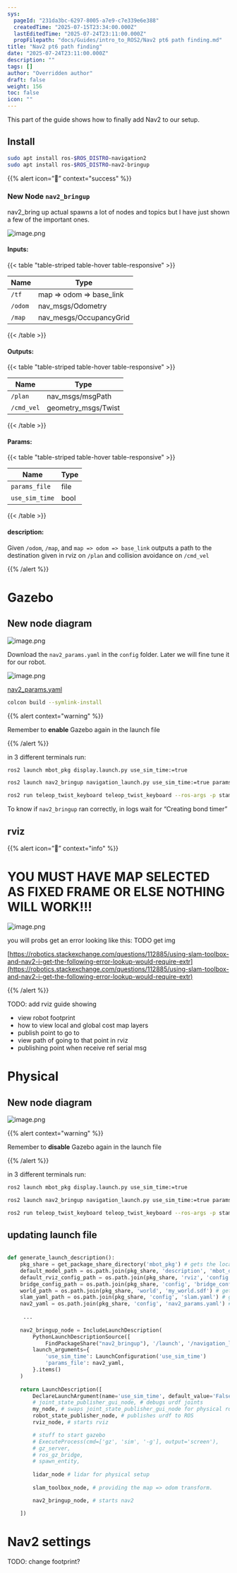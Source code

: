 ```yaml
---
sys:
  pageId: "231da3bc-6297-8005-a7e9-c7e339e6e388"
  createdTime: "2025-07-15T23:34:00.000Z"
  lastEditedTime: "2025-07-24T23:11:00.000Z"
  propFilepath: "docs/Guides/intro_to_ROS2/Nav2 pt6 path finding.md"
title: "Nav2 pt6 path finding"
date: "2025-07-24T23:11:00.000Z"
description: ""
tags: []
author: "Overridden author"
draft: false
weight: 156
toc: false
icon: ""
---
```


This part of the guide shows how to finally add Nav2 to our setup.

## Install

```bash
sudo apt install ros-$ROS_DISTRO-navigation2
sudo apt install ros-$ROS_DISTRO-nav2-bringup
```

{{% alert icon=”👾” context="success" %}}

### **New Node** **`nav2_bringup`**

nav2_bring up actual spawns a lot of nodes and topics but I have just shown a few of the important ones.

![image.png](https://prod-files-secure.s3.us-west-2.amazonaws.com/d518164a-d88e-44d1-a4ee-3adb3bd8bce0/fe31b41f-2d45-47d5-b916-dc99c4a7348d/image.png?X-Amz-Algorithm=AWS4-HMAC-SHA256&X-Amz-Content-Sha256=UNSIGNED-PAYLOAD&X-Amz-Credential=ASIAZI2LB4664GGK3ZUA%2F20250726%2Fus-west-2%2Fs3%2Faws4_request&X-Amz-Date=20250726T071047Z&X-Amz-Expires=3600&X-Amz-Security-Token=IQoJb3JpZ2luX2VjEC4aCXVzLXdlc3QtMiJHMEUCIQC2CLuI8OytZ7whC%2B7%2FnSeHh2vukmJfefDT3jcZ30OmWgIgCkDopVif2XljiQ6I%2FrOMn2961JEBWTd8U2GN5EUl6Twq%2FwMIVxAAGgw2Mzc0MjMxODM4MDUiDJ6Xcn21UTv7N6ebNyrcA9pTmPQE066sVkAZ7XaD4V0aT3zj7tj2%2FYWN1F%2F11STkD5c%2Fli20ZuWHDvtaGXAFCZ077LSbAw7SnrzQsz36ezPnAxXORlqs0A4Bi74Bjl%2Bs%2FACL0DjmmmLAg0MyK7q3cNoPvP0OT0NSm%2BuODXQVRXvqTSpmi3eLlvBdWRmlDQGPRtrZqNSlTnEquyYF%2Bxz7zOfGfIfIB9BOAklmkwGXYPkXsZW6ylv4Je0cfE44EE35pqPywklcGc7n2%2BCZo9x8yOV%2BY4wETU%2BZdRWFo8HHgd7JYeTYU0n99jfYk856Y3oNpSCzZewKWOBlIkOfiE%2BvcNufWAhp9FjWJbQdg2ePspaQ6%2BfHHFrQ%2FhEQFJlrkUnaKMI8eizbuusTYq%2Fw8Wfhkw9xfLehntASyeYDEnYOOEBMDBqueWW0pqCqUfQQPpfq%2BEyrIpTTzoqYJaa4d3BcE72NxEHRCc6nCAsweOvfESS%2Ft3W468SFpQtSFPTKx9rr7jwrL4VQNHyFskKONNcK1F4sw2Im%2FUt351snCTOlBCp8tLFL41z31NPJuhgVFQj01g6AQNTZupIYZ0Ahk%2BVzh%2FGzsKS9fmTzk7mrpBGVvXa%2B7Ey65sFgeLhXS0QDPIZaQTFpnhK0imq7AU0BMI%2FikcQGOqUBFZX1MK%2Fdlnz%2B1azINoMSPORplCPobyNAV4DhrsmhvXBfBvNlLI56Zv1j7aprJUTa0Q5gbErTmF7RgLImgA8YT51Qrs5uTl4lc7XFDo6j0Z4W%2F3dZK%2F%2BaciqBe10HV%2BPBrppuVd3r0pB4OumAd1qdksUTMEHtUInRFNDXV%2Fpzr8%2BVi%2BjR5mUPJUHkTMHApHolaW%2FTbCfs2K3oSZliJDPz2wYCtI0v&X-Amz-Signature=c5cfeef4f3b3fdef2012ed1f6c9a055c0cb6d368804a32af788c16610b44a371&X-Amz-SignedHeaders=host&x-amz-checksum-mode=ENABLED&x-id=GetObject)

#### Inputs:

{{< table "table-striped table-hover table-responsive" >}}

| **Name** | **Type**                |
| -------- | ----------------------- |
| `/tf`    | map ⇒ odom ⇒ base_link  |
| `/odom`  | nav_msgs/Odometry       |
| `/map`   | nav_mesgs/OccupancyGrid |

{{< /table >}}

#### Outputs:

{{< table "table-striped table-hover table-responsive" >}}

| **Name**   | **Type**            |
| ---------- | ------------------- |
| `/plan`    | nav_msgs/msgPath    |
| `/cmd_vel` | geometry_msgs/Twist |

{{< /table >}}

#### Params:

{{< table "table-striped table-hover table-responsive" >}}

| **Name**       | **Type** |
| -------------- | -------- |
| `params_file`  | file     |
| `use_sim_time` | bool     |

{{< /table >}}

#### description:

Given `/odom`, `/map`, and `map => odom => base_link` outputs a path to the destination given in rviz on `/plan` and collision avoidance on `/cmd_vel` 

{{% /alert %}}

# Gazebo

## New node diagram

![image.png](https://prod-files-secure.s3.us-west-2.amazonaws.com/d518164a-d88e-44d1-a4ee-3adb3bd8bce0/792a082a-9e00-489b-82c8-afcb04db1f2c/image.png?X-Amz-Algorithm=AWS4-HMAC-SHA256&X-Amz-Content-Sha256=UNSIGNED-PAYLOAD&X-Amz-Credential=ASIAZI2LB4664GGK3ZUA%2F20250726%2Fus-west-2%2Fs3%2Faws4_request&X-Amz-Date=20250726T071047Z&X-Amz-Expires=3600&X-Amz-Security-Token=IQoJb3JpZ2luX2VjEC4aCXVzLXdlc3QtMiJHMEUCIQC2CLuI8OytZ7whC%2B7%2FnSeHh2vukmJfefDT3jcZ30OmWgIgCkDopVif2XljiQ6I%2FrOMn2961JEBWTd8U2GN5EUl6Twq%2FwMIVxAAGgw2Mzc0MjMxODM4MDUiDJ6Xcn21UTv7N6ebNyrcA9pTmPQE066sVkAZ7XaD4V0aT3zj7tj2%2FYWN1F%2F11STkD5c%2Fli20ZuWHDvtaGXAFCZ077LSbAw7SnrzQsz36ezPnAxXORlqs0A4Bi74Bjl%2Bs%2FACL0DjmmmLAg0MyK7q3cNoPvP0OT0NSm%2BuODXQVRXvqTSpmi3eLlvBdWRmlDQGPRtrZqNSlTnEquyYF%2Bxz7zOfGfIfIB9BOAklmkwGXYPkXsZW6ylv4Je0cfE44EE35pqPywklcGc7n2%2BCZo9x8yOV%2BY4wETU%2BZdRWFo8HHgd7JYeTYU0n99jfYk856Y3oNpSCzZewKWOBlIkOfiE%2BvcNufWAhp9FjWJbQdg2ePspaQ6%2BfHHFrQ%2FhEQFJlrkUnaKMI8eizbuusTYq%2Fw8Wfhkw9xfLehntASyeYDEnYOOEBMDBqueWW0pqCqUfQQPpfq%2BEyrIpTTzoqYJaa4d3BcE72NxEHRCc6nCAsweOvfESS%2Ft3W468SFpQtSFPTKx9rr7jwrL4VQNHyFskKONNcK1F4sw2Im%2FUt351snCTOlBCp8tLFL41z31NPJuhgVFQj01g6AQNTZupIYZ0Ahk%2BVzh%2FGzsKS9fmTzk7mrpBGVvXa%2B7Ey65sFgeLhXS0QDPIZaQTFpnhK0imq7AU0BMI%2FikcQGOqUBFZX1MK%2Fdlnz%2B1azINoMSPORplCPobyNAV4DhrsmhvXBfBvNlLI56Zv1j7aprJUTa0Q5gbErTmF7RgLImgA8YT51Qrs5uTl4lc7XFDo6j0Z4W%2F3dZK%2F%2BaciqBe10HV%2BPBrppuVd3r0pB4OumAd1qdksUTMEHtUInRFNDXV%2Fpzr8%2BVi%2BjR5mUPJUHkTMHApHolaW%2FTbCfs2K3oSZliJDPz2wYCtI0v&X-Amz-Signature=f466e5f80e3084cd1ae391a8e65fdbe9f20d03c696faae32359c1c25af607e35&X-Amz-SignedHeaders=host&x-amz-checksum-mode=ENABLED&x-id=GetObject)

Download the `nav2_params.yaml` in the `config` folder. Later we will fine tune it for our robot.

![image.png](https://prod-files-secure.s3.us-west-2.amazonaws.com/d518164a-d88e-44d1-a4ee-3adb3bd8bce0/4107af26-de3f-41ea-93ba-8217853e792b/image.png?X-Amz-Algorithm=AWS4-HMAC-SHA256&X-Amz-Content-Sha256=UNSIGNED-PAYLOAD&X-Amz-Credential=ASIAZI2LB4664GGK3ZUA%2F20250726%2Fus-west-2%2Fs3%2Faws4_request&X-Amz-Date=20250726T071047Z&X-Amz-Expires=3600&X-Amz-Security-Token=IQoJb3JpZ2luX2VjEC4aCXVzLXdlc3QtMiJHMEUCIQC2CLuI8OytZ7whC%2B7%2FnSeHh2vukmJfefDT3jcZ30OmWgIgCkDopVif2XljiQ6I%2FrOMn2961JEBWTd8U2GN5EUl6Twq%2FwMIVxAAGgw2Mzc0MjMxODM4MDUiDJ6Xcn21UTv7N6ebNyrcA9pTmPQE066sVkAZ7XaD4V0aT3zj7tj2%2FYWN1F%2F11STkD5c%2Fli20ZuWHDvtaGXAFCZ077LSbAw7SnrzQsz36ezPnAxXORlqs0A4Bi74Bjl%2Bs%2FACL0DjmmmLAg0MyK7q3cNoPvP0OT0NSm%2BuODXQVRXvqTSpmi3eLlvBdWRmlDQGPRtrZqNSlTnEquyYF%2Bxz7zOfGfIfIB9BOAklmkwGXYPkXsZW6ylv4Je0cfE44EE35pqPywklcGc7n2%2BCZo9x8yOV%2BY4wETU%2BZdRWFo8HHgd7JYeTYU0n99jfYk856Y3oNpSCzZewKWOBlIkOfiE%2BvcNufWAhp9FjWJbQdg2ePspaQ6%2BfHHFrQ%2FhEQFJlrkUnaKMI8eizbuusTYq%2Fw8Wfhkw9xfLehntASyeYDEnYOOEBMDBqueWW0pqCqUfQQPpfq%2BEyrIpTTzoqYJaa4d3BcE72NxEHRCc6nCAsweOvfESS%2Ft3W468SFpQtSFPTKx9rr7jwrL4VQNHyFskKONNcK1F4sw2Im%2FUt351snCTOlBCp8tLFL41z31NPJuhgVFQj01g6AQNTZupIYZ0Ahk%2BVzh%2FGzsKS9fmTzk7mrpBGVvXa%2B7Ey65sFgeLhXS0QDPIZaQTFpnhK0imq7AU0BMI%2FikcQGOqUBFZX1MK%2Fdlnz%2B1azINoMSPORplCPobyNAV4DhrsmhvXBfBvNlLI56Zv1j7aprJUTa0Q5gbErTmF7RgLImgA8YT51Qrs5uTl4lc7XFDo6j0Z4W%2F3dZK%2F%2BaciqBe10HV%2BPBrppuVd3r0pB4OumAd1qdksUTMEHtUInRFNDXV%2Fpzr8%2BVi%2BjR5mUPJUHkTMHApHolaW%2FTbCfs2K3oSZliJDPz2wYCtI0v&X-Amz-Signature=0f9e6388ac728b728493de9b62cfaf3ab83277907a4605005b478c5ab38ee7d6&X-Amz-SignedHeaders=host&x-amz-checksum-mode=ENABLED&x-id=GetObject)

[nav2_params.yaml](https://prod-files-secure.s3.us-west-2.amazonaws.com/d518164a-d88e-44d1-a4ee-3adb3bd8bce0/b317f6d3-3412-4778-ba5e-0ade18bdd69e/nav2_params.yaml?X-Amz-Algorithm=AWS4-HMAC-SHA256&X-Amz-Content-Sha256=UNSIGNED-PAYLOAD&X-Amz-Credential=ASIAZI2LB4664GGK3ZUA%2F20250726%2Fus-west-2%2Fs3%2Faws4_request&X-Amz-Date=20250726T071047Z&X-Amz-Expires=3600&X-Amz-Security-Token=IQoJb3JpZ2luX2VjEC4aCXVzLXdlc3QtMiJHMEUCIQC2CLuI8OytZ7whC%2B7%2FnSeHh2vukmJfefDT3jcZ30OmWgIgCkDopVif2XljiQ6I%2FrOMn2961JEBWTd8U2GN5EUl6Twq%2FwMIVxAAGgw2Mzc0MjMxODM4MDUiDJ6Xcn21UTv7N6ebNyrcA9pTmPQE066sVkAZ7XaD4V0aT3zj7tj2%2FYWN1F%2F11STkD5c%2Fli20ZuWHDvtaGXAFCZ077LSbAw7SnrzQsz36ezPnAxXORlqs0A4Bi74Bjl%2Bs%2FACL0DjmmmLAg0MyK7q3cNoPvP0OT0NSm%2BuODXQVRXvqTSpmi3eLlvBdWRmlDQGPRtrZqNSlTnEquyYF%2Bxz7zOfGfIfIB9BOAklmkwGXYPkXsZW6ylv4Je0cfE44EE35pqPywklcGc7n2%2BCZo9x8yOV%2BY4wETU%2BZdRWFo8HHgd7JYeTYU0n99jfYk856Y3oNpSCzZewKWOBlIkOfiE%2BvcNufWAhp9FjWJbQdg2ePspaQ6%2BfHHFrQ%2FhEQFJlrkUnaKMI8eizbuusTYq%2Fw8Wfhkw9xfLehntASyeYDEnYOOEBMDBqueWW0pqCqUfQQPpfq%2BEyrIpTTzoqYJaa4d3BcE72NxEHRCc6nCAsweOvfESS%2Ft3W468SFpQtSFPTKx9rr7jwrL4VQNHyFskKONNcK1F4sw2Im%2FUt351snCTOlBCp8tLFL41z31NPJuhgVFQj01g6AQNTZupIYZ0Ahk%2BVzh%2FGzsKS9fmTzk7mrpBGVvXa%2B7Ey65sFgeLhXS0QDPIZaQTFpnhK0imq7AU0BMI%2FikcQGOqUBFZX1MK%2Fdlnz%2B1azINoMSPORplCPobyNAV4DhrsmhvXBfBvNlLI56Zv1j7aprJUTa0Q5gbErTmF7RgLImgA8YT51Qrs5uTl4lc7XFDo6j0Z4W%2F3dZK%2F%2BaciqBe10HV%2BPBrppuVd3r0pB4OumAd1qdksUTMEHtUInRFNDXV%2Fpzr8%2BVi%2BjR5mUPJUHkTMHApHolaW%2FTbCfs2K3oSZliJDPz2wYCtI0v&X-Amz-Signature=bb868b5e16497dad9e7d225c0b3abf88e46023a1b2e2bb0e8c354c287d326130&X-Amz-SignedHeaders=host&x-amz-checksum-mode=ENABLED&x-id=GetObject)

```bash
colcon build --symlink-install
```

{{% alert context="warning" %}}

Remember to **enable** Gazebo again in the launch file

{{% /alert %}}

in 3 different terminals run:

```bash
ros2 launch mbot_pkg display.launch.py use_sim_time:=true
```

```bash
ros2 launch nav2_bringup navigation_launch.py use_sim_time:=true params_file:=**path/to/nav2_params.yaml**
```

```bash
ros2 run teleop_twist_keyboard teleop_twist_keyboard --ros-args -p stamped:=true
```

To know if `nav2_bringup` ran correctly, in logs wait for “Creating bond timer”

## rviz

{{% alert icon=”👾” context="info" %}}

# YOU MUST HAVE MAP SELECTED AS FIXED FRAME OR ELSE NOTHING WILL WORK!!!

![image.png](https://prod-files-secure.s3.us-west-2.amazonaws.com/d518164a-d88e-44d1-a4ee-3adb3bd8bce0/3c6e36d5-28f2-404b-9f24-f2b58ea1f02b/image.png?X-Amz-Algorithm=AWS4-HMAC-SHA256&X-Amz-Content-Sha256=UNSIGNED-PAYLOAD&X-Amz-Credential=ASIAZI2LB4664GGK3ZUA%2F20250726%2Fus-west-2%2Fs3%2Faws4_request&X-Amz-Date=20250726T071047Z&X-Amz-Expires=3600&X-Amz-Security-Token=IQoJb3JpZ2luX2VjEC4aCXVzLXdlc3QtMiJHMEUCIQC2CLuI8OytZ7whC%2B7%2FnSeHh2vukmJfefDT3jcZ30OmWgIgCkDopVif2XljiQ6I%2FrOMn2961JEBWTd8U2GN5EUl6Twq%2FwMIVxAAGgw2Mzc0MjMxODM4MDUiDJ6Xcn21UTv7N6ebNyrcA9pTmPQE066sVkAZ7XaD4V0aT3zj7tj2%2FYWN1F%2F11STkD5c%2Fli20ZuWHDvtaGXAFCZ077LSbAw7SnrzQsz36ezPnAxXORlqs0A4Bi74Bjl%2Bs%2FACL0DjmmmLAg0MyK7q3cNoPvP0OT0NSm%2BuODXQVRXvqTSpmi3eLlvBdWRmlDQGPRtrZqNSlTnEquyYF%2Bxz7zOfGfIfIB9BOAklmkwGXYPkXsZW6ylv4Je0cfE44EE35pqPywklcGc7n2%2BCZo9x8yOV%2BY4wETU%2BZdRWFo8HHgd7JYeTYU0n99jfYk856Y3oNpSCzZewKWOBlIkOfiE%2BvcNufWAhp9FjWJbQdg2ePspaQ6%2BfHHFrQ%2FhEQFJlrkUnaKMI8eizbuusTYq%2Fw8Wfhkw9xfLehntASyeYDEnYOOEBMDBqueWW0pqCqUfQQPpfq%2BEyrIpTTzoqYJaa4d3BcE72NxEHRCc6nCAsweOvfESS%2Ft3W468SFpQtSFPTKx9rr7jwrL4VQNHyFskKONNcK1F4sw2Im%2FUt351snCTOlBCp8tLFL41z31NPJuhgVFQj01g6AQNTZupIYZ0Ahk%2BVzh%2FGzsKS9fmTzk7mrpBGVvXa%2B7Ey65sFgeLhXS0QDPIZaQTFpnhK0imq7AU0BMI%2FikcQGOqUBFZX1MK%2Fdlnz%2B1azINoMSPORplCPobyNAV4DhrsmhvXBfBvNlLI56Zv1j7aprJUTa0Q5gbErTmF7RgLImgA8YT51Qrs5uTl4lc7XFDo6j0Z4W%2F3dZK%2F%2BaciqBe10HV%2BPBrppuVd3r0pB4OumAd1qdksUTMEHtUInRFNDXV%2Fpzr8%2BVi%2BjR5mUPJUHkTMHApHolaW%2FTbCfs2K3oSZliJDPz2wYCtI0v&X-Amz-Signature=64a0b7e2af3fbd558936a0fe92ec70aa49668dd35a76e47cd1f879f17ad4dee6&X-Amz-SignedHeaders=host&x-amz-checksum-mode=ENABLED&x-id=GetObject)

you will probs get an error looking like this:
TODO get img

[https://robotics.stackexchange.com/questions/112885/using-slam-toolbox-and-nav2-i-get-the-following-error-lookup-would-require-extr](https://robotics.stackexchange.com/questions/112885/using-slam-toolbox-and-nav2-i-get-the-following-error-lookup-would-require-extr)

{{% /alert %}}

TODO: add rviz guide showing 

- view robot footprint
- how to view local and global cost map layers
- publish point to go to
- view path of going to that point in rviz
- publishing point when receive ref serial msg

# Physical

## New node diagram

![image.png](https://prod-files-secure.s3.us-west-2.amazonaws.com/d518164a-d88e-44d1-a4ee-3adb3bd8bce0/cf60b627-fc44-4f1c-96b1-8611a5b18364/image.png?X-Amz-Algorithm=AWS4-HMAC-SHA256&X-Amz-Content-Sha256=UNSIGNED-PAYLOAD&X-Amz-Credential=ASIAZI2LB4664GGK3ZUA%2F20250726%2Fus-west-2%2Fs3%2Faws4_request&X-Amz-Date=20250726T071047Z&X-Amz-Expires=3600&X-Amz-Security-Token=IQoJb3JpZ2luX2VjEC4aCXVzLXdlc3QtMiJHMEUCIQC2CLuI8OytZ7whC%2B7%2FnSeHh2vukmJfefDT3jcZ30OmWgIgCkDopVif2XljiQ6I%2FrOMn2961JEBWTd8U2GN5EUl6Twq%2FwMIVxAAGgw2Mzc0MjMxODM4MDUiDJ6Xcn21UTv7N6ebNyrcA9pTmPQE066sVkAZ7XaD4V0aT3zj7tj2%2FYWN1F%2F11STkD5c%2Fli20ZuWHDvtaGXAFCZ077LSbAw7SnrzQsz36ezPnAxXORlqs0A4Bi74Bjl%2Bs%2FACL0DjmmmLAg0MyK7q3cNoPvP0OT0NSm%2BuODXQVRXvqTSpmi3eLlvBdWRmlDQGPRtrZqNSlTnEquyYF%2Bxz7zOfGfIfIB9BOAklmkwGXYPkXsZW6ylv4Je0cfE44EE35pqPywklcGc7n2%2BCZo9x8yOV%2BY4wETU%2BZdRWFo8HHgd7JYeTYU0n99jfYk856Y3oNpSCzZewKWOBlIkOfiE%2BvcNufWAhp9FjWJbQdg2ePspaQ6%2BfHHFrQ%2FhEQFJlrkUnaKMI8eizbuusTYq%2Fw8Wfhkw9xfLehntASyeYDEnYOOEBMDBqueWW0pqCqUfQQPpfq%2BEyrIpTTzoqYJaa4d3BcE72NxEHRCc6nCAsweOvfESS%2Ft3W468SFpQtSFPTKx9rr7jwrL4VQNHyFskKONNcK1F4sw2Im%2FUt351snCTOlBCp8tLFL41z31NPJuhgVFQj01g6AQNTZupIYZ0Ahk%2BVzh%2FGzsKS9fmTzk7mrpBGVvXa%2B7Ey65sFgeLhXS0QDPIZaQTFpnhK0imq7AU0BMI%2FikcQGOqUBFZX1MK%2Fdlnz%2B1azINoMSPORplCPobyNAV4DhrsmhvXBfBvNlLI56Zv1j7aprJUTa0Q5gbErTmF7RgLImgA8YT51Qrs5uTl4lc7XFDo6j0Z4W%2F3dZK%2F%2BaciqBe10HV%2BPBrppuVd3r0pB4OumAd1qdksUTMEHtUInRFNDXV%2Fpzr8%2BVi%2BjR5mUPJUHkTMHApHolaW%2FTbCfs2K3oSZliJDPz2wYCtI0v&X-Amz-Signature=258a58dbb64261ffb7f0cdc131f38b9f31c9eb95a92a16a184bbb29974900d38&X-Amz-SignedHeaders=host&x-amz-checksum-mode=ENABLED&x-id=GetObject)

{{% alert context="warning" %}}

Remember to **disable** Gazebo again in the launch file

{{% /alert %}}

in 3 different terminals run:

```bash
ros2 launch mbot_pkg display.launch.py use_sim_time:=true
```

```bash
ros2 launch nav2_bringup navigation_launch.py use_sim_time:=true params_file:=**path/to/nav2_params.yaml**
```

```bash
ros2 run teleop_twist_keyboard teleop_twist_keyboard --ros-args -p stamped:=true
```

## updating launch file

```python
  
def generate_launch_description():
    pkg_share = get_package_share_directory('mbot_pkg') # gets the location of mbot_pkg
    default_model_path = os.path.join(pkg_share, 'description', 'mbot_description.urdf') # gets the location of the urdf
    default_rviz_config_path = os.path.join(pkg_share, 'rviz', 'config.rviz') # gets the location of the rviz config
    bridge_config_path = os.path.join(pkg_share, 'config', 'bridge_config.yaml') # gets location of gazebo config
    world_path = os.path.join(pkg_share, 'world', 'my_world.sdf') # gets the gazebo world file
    slam_yaml_path = os.path.join(pkg_share, 'config', 'slam.yaml') # gets the slam config file 
    nav2_yaml = os.path.join(pkg_share, 'config', 'nav2_params.yaml') # gets the nav2 config file
     
     ...
     
    nav2_bringup_node = IncludeLaunchDescription(
        PythonLaunchDescriptionSource([
            FindPackageShare("nav2_bringup"), '/launch', '/navigation_launch.py']),
        launch_arguments={
            'use_sim_time': LaunchConfiguration('use_sim_time')
            'params_file': nav2_yaml,
        }.items()
    )
    
    return LaunchDescription([
        DeclareLaunchArgument(name='use_sim_time', default_value='False', description='Flag to enable use_sim_time'),
        # joint_state_publisher_gui_node, # debugs urdf joints
        my_node, # swaps joint_state_publisher_gui_node for physical robot
        robot_state_publisher_node, # publishes urdf to ROS
        rviz_node, # starts rviz

        # stuff to start gazebo
        # ExecuteProcess(cmd=['gz', 'sim', '-g'], output='screen'),
        # gz_server,
        # ros_gz_bridge,
        # spawn_entity,
        
        lidar_node # lidar for physical setup 
        
        slam_toolbox_node, # providing the map => odom transform.

        nav2_bringup_node, # starts nav2

    ])
```

# Nav2 settings

TODO: change footprint?
